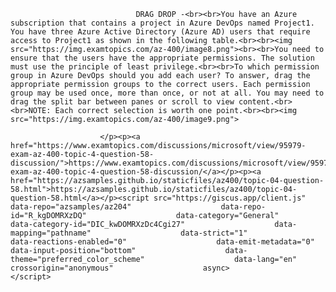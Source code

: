 <p class="card-text">
							
								DRAG DROP -<br><br>You have an Azure subscription that contains a project in Azure DevOps named Project1. You have three Azure Active Directory (Azure AD) users that require access to Project1 as shown in the following table.<br><br><img src="https://img.examtopics.com/az-400/image8.png"><br><br>You need to ensure that the users have the appropriate permissions. The solution must use the principle of least privilege.<br><br>To which permission group in Azure DevOps should you add each user? To answer, drag the appropriate permission groups to the correct users. Each permission group may be used once, more than once, or not at all. You may need to drag the split bar between panes or scroll to view content.<br><br>NOTE: Each correct selection is worth one point.<br><br><img src="https://img.examtopics.com/az-400/image9.png">
							
						</p><p><a href="https://www.examtopics.com/discussions/microsoft/view/95979-exam-az-400-topic-4-question-58-discussion/">https://www.examtopics.com/discussions/microsoft/view/95979-exam-az-400-topic-4-question-58-discussion/</a></p><p><a href="https://azsamples.github.io/staticfiles/az400/topic-04-question-58.html">https://azsamples.github.io/staticfiles/az400/topic-04-question-58.html</a></p><script src="https://giscus.app/client.js"                    data-repo="azsamples/az204"                    data-repo-id="R_kgDOMRXzDQ"                    data-category="General"                    data-category-id="DIC_kwDOMRXzDc4Cgi27"                    data-mapping="pathname"                    data-strict="1"                    data-reactions-enabled="0"                    data-emit-metadata="0"                    data-input-position="bottom"                    data-theme="preferred_color_scheme"                    data-lang="en"                    crossorigin="anonymous"                    async>                    </script>